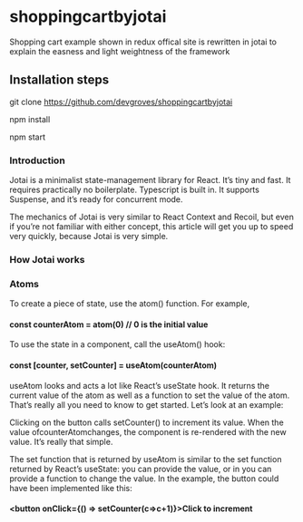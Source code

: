 # shoppingcartbyjotai

Shopping cart example shown in redux offical site is rewritten in jotai to explain the easness and light weightness of the framework

## Installation steps

git clone https://github.com/devgroves/shoppingcartbyjotai

npm install

npm start

### Introduction

Jotai is a minimalist state-management library for React. It’s tiny and fast. It requires practically no boilerplate. Typescript is built in. It supports Suspense, and it’s ready for concurrent mode.

The mechanics of Jotai is very similar to React Context and Recoil, but even if you’re not familiar with either concept, this article will get you up to speed very quickly, because Jotai is very simple.

### How Jotai works

### Atoms

To create a piece of state, use the atom() function. For example,

#### const counterAtom = atom(0) // 0 is the initial value

To use the state in a component, call the useAtom() hook:

#### const [counter, setCounter] = useAtom(counterAtom)

useAtom looks and acts a lot like React’s useState hook. It returns the current value of the atom as well as a function to set the value of the atom.
That’s really all you need to know to get started. Let’s look at an example:

Clicking on the button calls setCounter() to increment its value. When the value ofcounterAtomchanges, the <CurrentCount/> component is re-rendered with the new value. It’s really that simple.

The set function that is returned by useAtom is similar to the set function returned by React’s useState: you can provide the value, or in you can provide a function to change the value. In the example, the button could have been implemented like this:

#### <button onClick={() => setCounter(c=>c+1)}>Click to increment</button>
